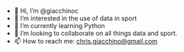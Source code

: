 - 👋 Hi, I’m @giacchinoc
- 👀 I’m interested in the use of data in sport
- 🌱 I’m currently learning Python
- 💞️ I’m looking to collaborate on all things data and sport.
- 📫 How to reach me: chris.giacchino@gmail.com

<!---
giacchinoc/giacchinoc is a ✨ special ✨ repository because its `README.md` (this file) appears on your GitHub profile.
You can click the Preview link to take a look at your changes.
--->

